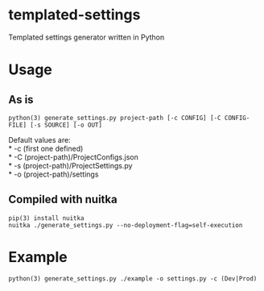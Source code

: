 # templated-settings
Templated settings generator written in Python

# Usage
## As is
```
python(3) generate_settings.py project-path [-c CONFIG] [-C CONFIG-FILE] [-s SOURCE] [-o OUT]
```

Default values are:\
    * -c (first one defined)\
    * -C (project-path)/ProjectConfigs.json\
    * -s (project-path)/ProjectSettings.py\
    * -o (project-path)/settings

## Compiled with nuitka
```
pip(3) install nuitka
nuitka ./generate_settings.py --no-deployment-flag=self-execution
```

# Example
```
python(3) generate_settings.py ./example -o settings.py -c (Dev|Prod)
```
